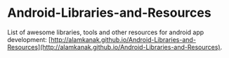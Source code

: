 Android-Libraries-and-Resources
===============================

List of awesome libraries, tools and other resources for android app development: [http://alamkanak.github.io/Android-Libraries-and-Resources](http://alamkanak.github.io/Android-Libraries-and-Resources).